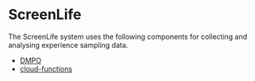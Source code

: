 # ScreenLife
The ScreenLife system uses the following components for collecting and analysing experience sampling data. 

- [DMPO](https://github.com/mediatization/ScreenLife/blob/main/DMPO/README.md)
- [cloud-functions](https://github.com/mediatization/ScreenLife/blob/main/cloud-functions-main/readme.md)
